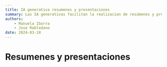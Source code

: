 ```yaml
--- 
title: IA generativa resumenes y presentaciones
summary: Las IA generativas facilitan la realizacion de resúmenes y presentaciones. Utilizar esta herramientas como un asistente, agilizan muchas tareas. En educación, podemos encontrar fuentes de inspiración para el planteamiento de todo tipo de tareas.
authors:
    - Manuela Iborra
    - Jose Robledano
date: 2024-03-18
---
```

# Resumenes y presentaciones